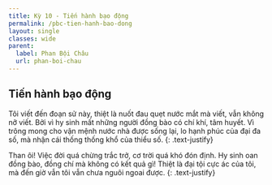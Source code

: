 ```yaml
---
title: Kỳ 10 - Tiến hành bạo động
permalink: /pbc-tien-hanh-bao-dong
layout: single
classes: wide
parent:
  label: Phan Bội Châu
  url: phan-boi-chau
---
```


## Tiến hành bạo động
Tôi viết đến đoạn sử này, thiệt là nuốt đau quẹt nước mắt mà viết, vẫn không nỡ viết. Bởi vì hy sinh mất những người đồng bào có chí khí, tâm huyết. Vì trông mong cho vận mệnh nước nhà được sống lại, lo hạnh phúc của đại đa số, mà nhận cái thống thống khổ của thiểu số.
{: .text-justify}

Than ôi! Việc đời quá chừng trắc trở, cơ trời quá khó đón định. Hy sinh oan đồng bào, đồng chí mà không có kết quả gì! Thiệt là đại tội cực ác của tôi, mà đến giờ vẫn tôi vẫn chưa nguôi ngoai được.
{: .text-justify}